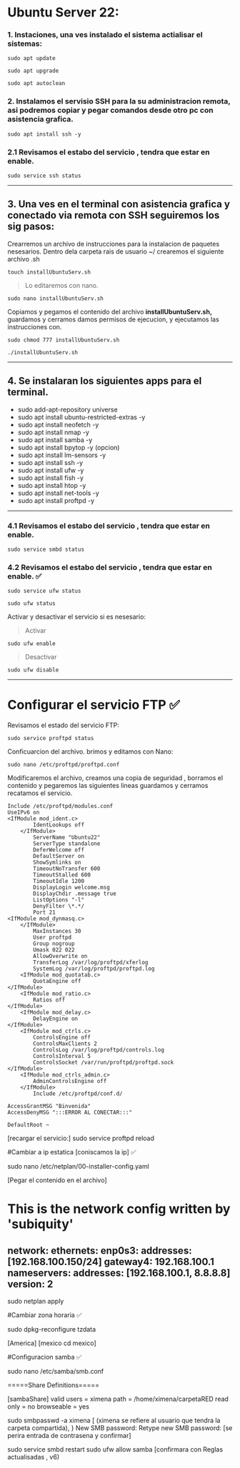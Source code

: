 # Ubuntu Server 22:

### 1. Instaciones, una ves instalado el sistema actialisar el sistemas:

	sudo apt update
  
	sudo apt upgrade
  
	sudo apt autoclean
  
### 2. Instalamos el servisio SSH para la su administracion remota, asi podremos copiar y pegar comandos desde otro pc con asistencia grafica.

    sudo apt install ssh -y

### 2.1 Revisamos el estabo del servicio , tendra que estar en enable.

    sudo service ssh status

---------------------------------------
## 3. Una ves en el terminal con asistencia grafica y conectado via remota con SSH seguiremos los sig pasos:
Crearremos un archivo de instrucciones para la instalacion de paquetes nesesarios.
Dentro dela carpeta rais de usuario ~/ crearemos el siguiente archivo .sh

    touch installUbuntuServ.sh

> Lo editaremos con nano.

    sudo nano installUbuntuServ.sh

Copiamos y pegamos el contenido del archivo **installUbuntuServ.sh,** guardamos y cerramos damos permisos de ejecucion, y ejecutamos las instrucciones con.

    sudo chmod 777 installUbuntuServ.sh

    ./installUbuntuServ.sh


---------------------------------------
## 4. Se instalaran los siguientes apps para el terminal.

* sudo add-apt-repository universe
* sudo apt install ubuntu-restricted-extras -y
* sudo apt install neofetch -y
* sudo apt install nmap -y
* sudo apt install samba -y
* sudo apt install bpytop -y  (opcion)
* sudo apt install lm-sensors -y
* sudo apt install ssh -y
* sudo apt install ufw -y
* sudo apt install fish -y
* sudo apt install htop -y
* sudo apt install net-tools -y
* sudo apt install proftpd -y

---------------------------------------
### 4.1 Revisamos el estabo del servicio , tendra que estar en enable.

    sudo service smbd status
  
### 4.2 Revisamos el estabo del servicio , tendra que estar en enable. ✅

    sudo service ufw status

    sudo ufw status

Activar y desactivar el servicio si es nesesario:
> Activar

    sudo ufw enable

> Desactivar

    sudo ufw disable

---------------------------------------
# Configurar el servicio FTP ✅

Revisamos el estado del servicio FTP:

    sudo service proftpd status

Conficuarcion del archivo. brimos y editamos con Nano:

    sudo nano /etc/proftpd/proftpd.conf

Modificaremos el archivo, creamos una copia de seguridad , borramos el contenido y pegaremos las siguientes lineas guardamos y cerramos recatamos el servicio.

``` 
Include /etc/proftpd/modules.conf
UseIPv6 on
<IfModule mod_ident.c>
        IdentLookups off
    </IfModule>
        ServerName "Ubuntu22"
        ServerType standalone
        DeferWelcome off
        DefaultServer on
        ShowSymlinks on
        TimeoutNoTransfer 600
        TimeoutStalled 600
        TimeoutIdle 1200
        DisplayLogin welcome.msg
        DisplayChdir .message true
        ListOptions "-l"
        DenyFilter \*.*/
        Port 21
<IfModule mod_dynmasq.c>
    </IfModule>
        MaxInstances 30
        User proftpd
        Group nogroup
        Umask 022 022
        AllowOverwrite on
        TransferLog /var/log/proftpd/xferlog
        SystemLog /var/log/proftpd/proftpd.log
    <IfModule mod_quotatab.c>
        QuotaEngine off
</IfModule>
    <IfModule mod_ratio.c>
        Ratios off
</IfModule>
    <IfModule mod_delay.c>
        DelayEngine on
</IfModule>
    <IfModule mod_ctrls.c>
        ControlsEngine off
        ControlsMaxClients 2
        ControlsLog /var/log/proftpd/controls.log
        ControlsInterval 5
        ControlsSocket /var/run/proftpd/proftpd.sock
</IfModule>
    <IfModule mod_ctrls_admin.c>
        AdminControlsEngine off
    </IfModule>
        Include /etc/proftpd/conf.d/

AccessGrantMSG "Binvenida"
AccessDenyMSG ":::ERROR AL CONECTAR:::"

DefaultRoot ~ 
```


[recargar el servicio:]
sudo service proftpd reload

#Cambiar a ip estatica  [coniscamos la ip] ✅

sudo nano /etc/netplan/00-installer-config.yaml

[Pegar el contenido en el archivo]

# This is the network config written by 'subiquity'
network:
  ethernets:
    enp0s3:
      addresses: [192.168.100.150/24]
      gateway4: 192.168.100.1
      nameservers:
        addresses: [192.168.100.1, 8.8.8.8]
  version: 2
---------------------

sudo netplan apply

#Cambiar zona horaria ✅

sudo dpkg-reconfigure tzdata

[America] [mexico cd mexico]


#Configuracion samba ✅

sudo nano /etc/samba/smb.conf 

=====Share Definitions=====

[sambaShare]
	valid users = ximena
	path = /home/ximena/carpetaRED
	read only = no
	browseable = yes

sudo smbpasswd -a ximena      [ (ximena se refiere al usuario que tendra la carpeta compartida), }
New SMB password:
Retype new SMB password:      [se perira entrada de contrasena y confirmar]

sudo service smbd restart
sudo ufw allow samba          [confirmara con Reglas actualisadas , v6)

